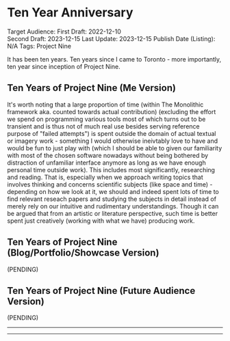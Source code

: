 # Ten Year Anniversary

Target Audience: <!--Three different approaches: Myself in 2030, Future Employee, Future Reader-->
First Draft: 2022-12-10  
Second Draft: 2023-12-15
Last Update: 2023-12-15
Publish Date (Listing): N/A
Tags: Project Nine  

It has been ten years. Ten years since I came to Toronto - more importantly, ten year since inception of Project Nine. <!-- It is a significant moment, and it's worth sparing a few words. -->

<!-- Consider putting or completely migrating those few P9 dated entries we had on social media posting ideas e.g. timelines here -->

## Ten Years of Project Nine (Me Version)

It's worth noting that a large proportion of time (within The Monolithic framework aka. counted towards actual contribution) (excluding the effort we spend on programming various tools most of which turns out to be transient and is thus not of much real use besides serving reference purpose of "failed attempts") is spent outside the domain of actual textual or imagery work - something I would otherwise ineivtably love to have and would be fun to just play with (which I should be able to given our familiarity with most of the chosen software nowadays without being bothered by distraction of unfamiliar interface anymore as long as we have enough personal time outside work). This includes most significantly, researching and reading. That is, especially when we approach writing topics that involves thinking and concerns scientific subjects (like space and time) - depending on how we look at it, we should and indeed spent lots of time to find relevant reseach papers and studying the subjects in detail instead of merely rely on our intuitive and rudimentary understandings. Though it can be argued that from an artistic or literature perspective, such time is better spent just creatively (working with what we have) producing work.

## Ten Years of Project Nine (Blog/Portfolio/Showcase Version)

(PENDING)

## Ten Years of Project Nine (Future Audience Version)

(PENDING)

---

<!-- Chinese Version Single Article -->

---

<!-- Japanese Version Single Article -->